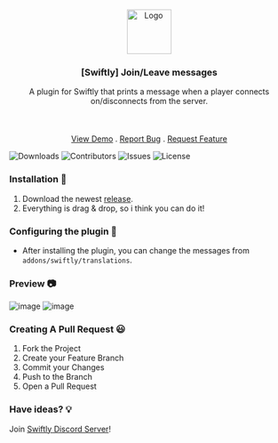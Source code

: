 <br/>
<p align="center">
  <a href="https://github.com/moongetsu/swiftly_joinleave">
    <img src="https://media.discordapp.net/attachments/979452783466000466/1168236894652469248/Swiftly_Logo.png?ex=6575f264&is=65637d64&hm=dd2834983bebeab98d7febd44bb3bd20e9aded13ecefac63cc990b222a9d9e9e&=&format=webp&quality=lossless&width=468&height=468" alt="Logo" width="80" height="80">
  </a>

  <h3 align="center">[Swiftly] Join/Leave messages</h3>

  <p align="center">
    A plugin for Swiftly that prints a message when a player connects on/disconnects from the server.
    <br/>
    <br/>
    <br/>
    <br/>
    <a href="https://github.com/moongetsu/swiftly_joinleave">View Demo</a>
    .
    <a href="https://github.com/moongetsu/swiftly_joinleave/issues">Report Bug</a>
    .
    <a href="https://github.com/moongetsu/swiftly_joinleave/issues">Request Feature</a>
  </p>
</p>

![Downloads](https://img.shields.io/github/downloads/moongetsu/swiftly_joinleave/total) ![Contributors](https://img.shields.io/github/contributors/moongetsu/swiftly_joinleave?color=dark-green) ![Issues](https://img.shields.io/github/issues/moongetsu/swiftly_joinleave) ![License](https://img.shields.io/github/license/moongetsu/swiftly_joinleave) 

### Installation 👀

1. Download the newest [release](https://github.com/moongetsu/swiftly_joinleave/releases).
2. Everything is drag & drop, so i think you can do it!

### Configuring the plugin 🧐

* After installing the plugin, you can change the messages from `addons/swiftly/translations`.

### Preview 📷
![image](https://github.com/moongetsu/swiftly_joinleave/assets/111883135/1fc16dfd-43bf-4071-aa5c-6c6c0e9e1cb2)
![image](https://github.com/moongetsu/swiftly_joinleave/assets/111883135/3aaa6e4b-7631-4693-be34-acd74cea5349)

### Creating A Pull Request 😃

1. Fork the Project
2. Create your Feature Branch
3. Commit your Changes
4. Push to the Branch
5. Open a Pull Request

### Have ideas? 💡
Join [Swiftly Discord Server](https://discord.gg/ESKNDx2CNB)!
